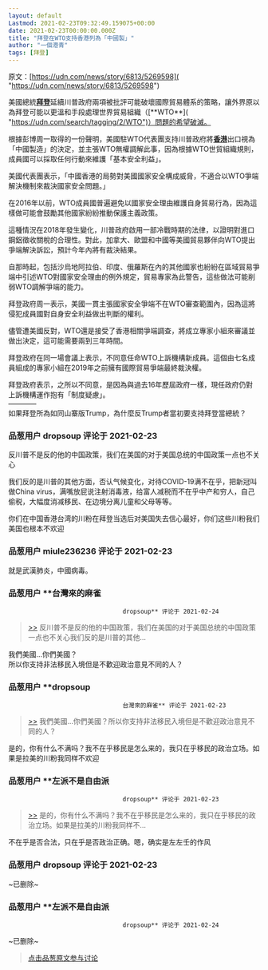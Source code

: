 ```yaml
---
layout: default
Lastmod: 2021-02-23T09:32:49.159075+00:00
date: 2021-02-23T00:00:00.000Z
title: "拜登在WTO支持香港列為「中國製」"
author: "一個港青"
tags: [拜登]
---
```


原文：[https://udn.com/news/story/6813/5269598]( "https://udn.com/news/story/6813/5269598")  
  
美國總統[**拜登**]( "https://udn.com/search/tagging/2/%E6%8B%9C%E7%99%BB")延續川普政府兩項被批評可能破壞國際貿易體系的策略，讓外界原以為拜登可能以更溫和手段處理世界貿易組織（[**WTO**]( "https://udn.com/search/tagging/2/WTO")）問題的希望破滅。  
  
根據彭博周一取得的一份聲明，美國駐WTO代表團支持川普政府將[**香港**]( "https://udn.com/search/tagging/2/%E9%A6%99%E6%B8%AF")出口視為「中國製造」的決定，並主張WTO無權調解此事，因為根據WTO世貿組織規則，成員國可以採取任何行動來維護「基本安全利益」。  
  
美國代表團表示，「中國香港的局勢對美國國家安全構成威脅，不適合以WTO爭端解決機制來裁決國家安全問題。」  
  
在2016年以前，WTO成員國普遍避免以國家安全理由維護自身貿易行為，因為這樣做可能會鼓勵其他國家紛紛推動保護主義政策。  
  
這種情況在2018年發生變化，川普政府啟用一部冷戰時期的法律，以證明對進口鋼鋁徵收關稅的合理性。對此，加拿大、歐盟和中國等美國貿易夥伴向WTO提出爭端解決訴訟，預計今年內將有裁決結果。  
  
自那時起，包括沙烏地阿拉伯、印度、俄羅斯在內的其他國家也紛紛在區域貿易爭端中引述WTO對國家安全理由的例外規定，貿易專家為此警告，這些做法可能削弱WTO調解爭端的能力。  
  
拜登政府周一表示，美國一貫主張國家安全爭端不在WTO審查範圍內，因為這將侵犯成員國對自身安全利益做出判斷的權利。  
  
儘管遭美國反對，WTO還是接受了香港相關爭端調查，將成立專家小組來審議並做出決定，這可能需要兩到三年時間。  
  
拜登政府在同一場會議上表示，不同意任命WTO上訴機構新成員。這個由七名成員組成的專家小組在2019年之前擁有國際貿易爭端最終裁決權。  
  
拜登政府表示，之所以不同意，是因為與過去16年歷屆政府一樣，現任政府仍對上訴機構運作抱有「制度疑慮」。  
————  
如果拜登所為如同山寨版Trump，為什麼反Trump者當初要支持拜登當總統？

            
### 品葱用户 **dropsoup** 评论于 2021-02-23
        
反川普不是反的他的中国政策，我们在美国的对于美国总统的中国政策一点也不关心  
  
我们反的是川普的其他方面，否认气候变化，对待COVID-19满不在乎，把新冠叫做China virus，满嘴放屁说注射消毒液，给富人减税而不在乎中产和穷人，自己偷税，大幅度消减移民、在边境分离儿童和父母等等。  
  
你们在中国香港台湾的川粉在拜登当选后对美国失去信心最好，你们这些川粉我们美国也根本不欢迎
        


            
### 品葱用户 **miule236236** 评论于 2021-02-23
        
就是武漢肺炎，中國病毒。
        


            
### 品葱用户 **台灣來的麻雀				
									dropsoup** 评论于 2021-02-24
        
> [\>>]( "/article/item_id-606166#") 反川普不是反的他的中国政策，我们在美国的对于美国总统的中国政策一点也不关心我们反的是川普的其他...

  
  
我們美國...你們美國？  
所以你支持非法移民入境但是不歡迎政治意見不同的人？
        


            
### 品葱用户 **dropsoup				
									台灣來的麻雀** 评论于 2021-02-23
        
> [\>>]( "/article/item_id-606334#") 我們美國...你們美國？所以你支持非法移民入境但是不歡迎政治意見不同的人？

  
  
是的，你有什么不满吗？我不在乎移民是怎么来的，我只在乎移民的政治立场。如果是拉美的川粉我同样不欢迎
        


            
### 品葱用户 **左派不是自由派				
									dropsoup** 评论于 2021-02-23
        
> [\>>]( "/article/item_id-606340#") 是的，你有什么不满吗？我不在乎移民是怎么来的，我只在乎移民的政治立场。如果是拉美的川粉我同样不...

  
  
不在乎是否合法，只在乎是否政治正确。嗯，确实是左左壬的作风
        


            
### 品葱用户 **dropsoup** 评论于 2021-02-23
        
~已删除~
        


            
### 品葱用户 **左派不是自由派				
									dropsoup** 评论于 2021-02-24
        
~已删除~
        






> [点击品葱原文参与讨论](https://pincong.rocks/article/29841)

